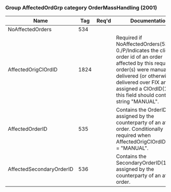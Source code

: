 ### Group AffectedOrdGrp category OrderMassHandling (2001)

| Name                     | Tag  | Req'd | Documentation                                                                                                                               |
|--------------------------|------|----------|-------------------------------------------------------------------------------------------------------------------------------|
| NoAffectedOrders         | 534  |       |                                                                                                                                |
| AffectedOrigClOrdID      | 1824 |       | Required if NoAffectedOrders(534) > 0./P/Indicates the client order id of an order affected by this request. If order(s) were manually delivered (or otherwise not delivered over FIX and not assigned a ClOrdID(11)) this field should contain string "MANUAL". |
| AffectedOrderID          | 535  |       | Contains the OrderID(37) assigned by the counterparty of an affected order. Conditionally required when AffectedOrigClOrdID(1824) = "MANUAL".                                                                                                                    |
| AffectedSecondaryOrderID | 536  |       | Contains the SecondaryOrderID(198) assigned by the counterparty of an affected order.                                                                                                                               |

